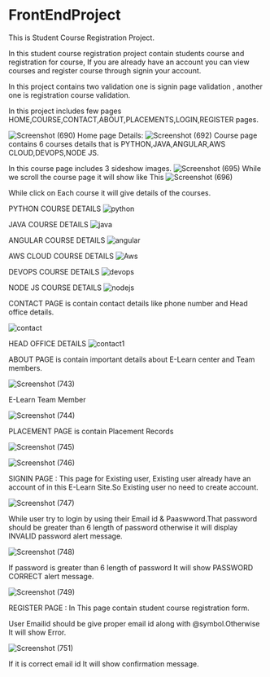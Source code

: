 # FrontEndProject
This is Student Course Registration Project.

In this student course registration project contain students course and registration for course, If you are already have an account you can view courses and register course through signin your account.

In this project contains two validation one is signin page validation , another one is registration course validation.

In this project includes few pages HOME,COURSE,CONTACT,ABOUT,PLACEMENTS,LOGIN,REGISTER pages.

![Screenshot (690)](https://user-images.githubusercontent.com/88303327/128147263-038edd9a-6538-44c0-b3d5-4b346d78c318.png)
Home page Details:
![Screenshot (692)](https://user-images.githubusercontent.com/88303327/128148229-be89a4eb-e56d-4ebe-9bea-06e98069a725.png)
Course page contains 6 courses details that is PYTHON,JAVA,ANGULAR,AWS CLOUD,DEVOPS,NODE JS.

In this course page includes 3 sideshow images.
![Screenshot (695)](https://user-images.githubusercontent.com/88303327/128149231-6c02f116-b544-49bd-99b4-4880cbc32b80.png)
While we scroll the course page it will show like This
![Screenshot (696)](https://user-images.githubusercontent.com/88303327/128149905-77361f0d-565d-4239-a6f1-0afc28e61e99.png)


While click on Each course it will give details of the courses.

PYTHON COURSE DETAILS
![python](https://user-images.githubusercontent.com/88303327/128150936-997d144b-ca14-4ec6-ad90-771eddddcfe6.png)

JAVA COURSE DETAILS
![java](https://user-images.githubusercontent.com/88303327/128151228-8ec07e8e-234f-4f4c-a8e0-f50379d2748f.png)

ANGULAR COURSE DETAILS
![angular](https://user-images.githubusercontent.com/88303327/128151600-4c29ab50-5d10-44c0-aa43-8024e92fb04f.png)

AWS CLOUD COURSE DETAILS
![Aws](https://user-images.githubusercontent.com/88303327/128151916-dde24fde-70bc-48c1-8529-bd3370f2bf69.png)

DEVOPS COURSE DETAILS
![devops](https://user-images.githubusercontent.com/88303327/128152238-1af15783-2b00-42c1-ba06-d0eb47622c6c.png)

NODE JS COURSE DETAILS
![nodejs](https://user-images.githubusercontent.com/88303327/128152641-13e47b48-e9b3-4349-8318-317a689fd194.png)

CONTACT PAGE is contain contact details like phone number and Head office details.

![contact](https://user-images.githubusercontent.com/88303327/128153327-224a12f3-26bc-419f-bd47-e7a8ed0a7107.png)

HEAD OFFICE DETAILS
![contact1](https://user-images.githubusercontent.com/88303327/128153664-af6d7808-fec7-4e91-96fd-8b350c4d4ed0.png)

ABOUT PAGE is contain important details about E-Learn center and Team members.

![Screenshot (743)](https://user-images.githubusercontent.com/88303327/128154406-b3f26fd4-7854-4113-a8f2-ab18a466f5bc.png)

E-Learn Team Member

![Screenshot (744)](https://user-images.githubusercontent.com/88303327/128154650-ad013431-232e-4432-a37d-40b09076b2de.png)

PLACEMENT PAGE is contain Placement Records

![Screenshot (745)](https://user-images.githubusercontent.com/88303327/128155176-dfd65a62-5693-472e-8e4f-2997ea367d09.png)

![Screenshot (746)](https://user-images.githubusercontent.com/88303327/128155390-3446d68c-cc85-4ae4-994d-09a04fc45ccc.png)

SIGNIN PAGE : This page for Existing user, Existing user already have an account of in this E-Learn Site.So Existing user no need to create account.

![Screenshot (747)](https://user-images.githubusercontent.com/88303327/128156544-4844614a-a138-4e54-bcb5-fb74006e5e73.png)

While user try to login by using their Email id & Paaswword.That password should be greater than 6 length of password otherwise it will display INVALID password alert message.

![Screenshot (748)](https://user-images.githubusercontent.com/88303327/128156983-67ce79be-d695-4d6f-94b2-46d5bbfe68e7.png)

If password is greater than 6 length of password It will show PASSWORD CORRECT alert message.

![Screenshot (749)](https://user-images.githubusercontent.com/88303327/128157309-792f32f7-052d-4861-b1fb-103d56e90939.png)

REGISTER PAGE : In This page contain student course registration form.

User Emailid should be give proper email id along with @symbol.Otherwise It will show Error.

![Screenshot (751)](https://user-images.githubusercontent.com/88303327/128158332-581bac2b-96a4-4fd9-bf04-f1caf27933b9.png)

If it is correct email id It will show confirmation message.

